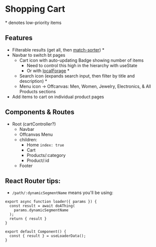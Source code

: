# Shopping Cart

\* denotes low-priority items

## Features

- Filterable results (get all, then [match-sorter](https://github.com/kentcdodds/match-sorter)) \*
- Navbar to switch bt pages
  - Cart icon with auto-updating Badge showing number of items
    - Need to control this high in the hierarchy with useState
    - Or with [localForage](https://github.com/localForage/localForage) \*
  - Search icon (expands search input, then filter by title and description) \*
  - Menu icon -> Offcanvas: Men, Women, Jewelry, Electronics, & All Products sections
- Add items to cart on individual product pages

## Components & Routes

- Root (cartController?)
  - Navbar
  - Offcanvas Menu
  - children:
    - Home `index: true`
    - Cart
    - Products/:category
    - Product/:id
  - Footer

## React Router tips:

- `/path/:dynamicSegmentName` means you'll be using:

```
export async function loader({ params }) {
  const result = await doAThing(
    params.dynamicSegmentName
  );
  return { result }
}

export default Component() {
  const { result } = useLoaderData();
}
```
